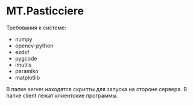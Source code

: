 # MT.Pasticciere

Требования к системе:
* numpy
* opencv-python
* ezdxf
* pygcode
* imutils
* paramiko
* matplotlib


В папке server находятся скрипты для запуска на стороне сервера.
В папке client лежат клиентские программы.
